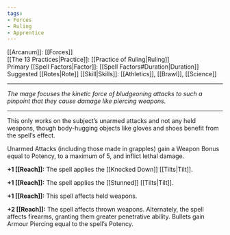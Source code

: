 ```yaml
---
tags:
- Forces
- Ruling
- Apprentice
---
```


[[Arcanum]]: [[Forces]]\
[[The 13 Practices|Practice]]: [[Practice of Ruling|Ruling]]\
Primary [[Spell Factors|Factor]]: [[Spell Factors#Duration|Duration]]\
Suggested [[Rotes|Rote]] [[Skill|Skills]]: [[Athletics]], [[Brawl]], [[Science]]

---

_The mage focuses the kinetic force of bludgeoning attacks to such a pinpoint that they cause damage like piercing weapons._

---

This only works on the subject’s unarmed attacks and not any held weapons, though body-hugging objects like gloves and shoes benefit from the spell’s effect.

Unarmed Attacks (including those made in grapples) gain a Weapon Bonus equal to Potency, to a maximum of 5, and inflict lethal damage.

**+1 [[Reach]]:** The spell applies the [[Knocked Down]] [[Tilts|Tilt]].

**+1 [[Reach]]:** The spell applies the [[Stunned]] [[Tilts|Tilt]].

**+1 [[Reach]]:** This spell affects held weapons.

**+2 [[Reach]]:** The spell affects thrown weapons. Alternately, the spell affects firearms, granting them greater penetrative ability. Bullets gain Armour Piercing equal to the spell’s Potency.